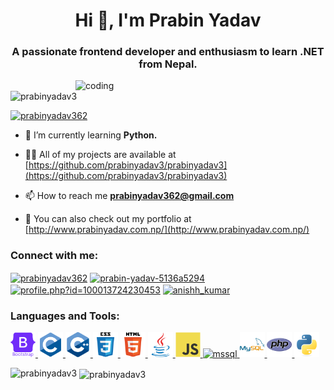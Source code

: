 <h1 align="center">Hi 👋, I'm Prabin Yadav</h1>
<h3 align="center">A passionate frontend developer and enthusiasm to learn .NET from Nepal.</h3>
<img align="right" alt="coding" width="400" src="https://cdn.dribbble.com/users/2131993/screenshots/4948736/thoughtworks-gif_dribbble.gif">

<p align="left"> <img src="https://komarev.com/ghpvc/?username=prabinyadav3&label=Profile%20views&color=0e75b6&style=flat" alt="prabinyadav3" /> </p>

<p align="left"> <a href="https://twitter.com/prabinyadav362" target="blank"><img src="https://img.shields.io/twitter/follow/prabinyadav362?logo=twitter&style=for-the-badge" alt="prabinyadav362" /></a> </p>

- 🌱 I’m currently learning **Python.**

- 👨‍💻 All of my projects are available at [https://github.com/prabinyadav3/prabinyadav3](https://github.com/prabinyadav3/prabinyadav3)

- 📫 How to reach me **prabinyadav362@gmail.com**
  
- 🔭 You can also check out my portfolio at [http://www.prabinyadav.com.np/](http://www.prabinyadav.com.np/)

<h3 align="left">Connect with me:</h3>
<p align="left">
<a href="https://twitter.com/prabinyadav362" target="blank"><img align="center" src="https://raw.githubusercontent.com/rahuldkjain/github-profile-readme-generator/master/src/images/icons/Social/twitter.svg" alt="prabinyadav362" height="30" width="40" /></a>
<a href="https://linkedin.com/in/prabin-yadav-5136a5294" target="blank"><img align="center" src="https://raw.githubusercontent.com/rahuldkjain/github-profile-readme-generator/master/src/images/icons/Social/linked-in-alt.svg" alt="prabin-yadav-5136a5294" height="30" width="40" /></a>
<a href="https://fb.com/profile.php?id=100013724230453" target="blank"><img align="center" src="https://raw.githubusercontent.com/rahuldkjain/github-profile-readme-generator/master/src/images/icons/Social/facebook.svg" alt="profile.php?id=100013724230453" height="30" width="40" /></a>
<a href="https://instagram.com/anishh_kumar" target="blank"><img align="center" src="https://raw.githubusercontent.com/rahuldkjain/github-profile-readme-generator/master/src/images/icons/Social/instagram.svg" alt="anishh_kumar" height="30" width="40" /></a>
</p>

<h3 align="left">Languages and Tools:</h3>
<p align="left"> <a href="https://getbootstrap.com" target="_blank" rel="noreferrer"> <img src="https://raw.githubusercontent.com/devicons/devicon/master/icons/bootstrap/bootstrap-plain-wordmark.svg" alt="bootstrap" width="40" height="40"/> </a> <a href="https://www.cprogramming.com/" target="_blank" rel="noreferrer"> <img src="https://raw.githubusercontent.com/devicons/devicon/master/icons/c/c-original.svg" alt="c" width="40" height="40"/> </a> <a href="https://www.w3schools.com/cpp/" target="_blank" rel="noreferrer"> <img src="https://raw.githubusercontent.com/devicons/devicon/master/icons/cplusplus/cplusplus-original.svg" alt="cplusplus" width="40" height="40"/> </a> <a href="https://www.w3schools.com/css/" target="_blank" rel="noreferrer"> <img src="https://raw.githubusercontent.com/devicons/devicon/master/icons/css3/css3-original-wordmark.svg" alt="css3" width="40" height="40"/> </a> <a href="https://www.w3.org/html/" target="_blank" rel="noreferrer"> <img src="https://raw.githubusercontent.com/devicons/devicon/master/icons/html5/html5-original-wordmark.svg" alt="html5" width="40" height="40"/> </a> <a href="https://www.java.com" target="_blank" rel="noreferrer"> <img src="https://raw.githubusercontent.com/devicons/devicon/master/icons/java/java-original.svg" alt="java" width="40" height="40"/> </a> <a href="https://developer.mozilla.org/en-US/docs/Web/JavaScript" target="_blank" rel="noreferrer"> <img src="https://raw.githubusercontent.com/devicons/devicon/master/icons/javascript/javascript-original.svg" alt="javascript" width="40" height="40"/> </a> <a href="https://www.microsoft.com/en-us/sql-server" target="_blank" rel="noreferrer"> <img src="https://www.svgrepo.com/show/303229/microsoft-sql-server-logo.svg" alt="mssql" width="40" height="40"/> </a> <a href="https://www.mysql.com/" target="_blank" rel="noreferrer"> <img src="https://raw.githubusercontent.com/devicons/devicon/master/icons/mysql/mysql-original-wordmark.svg" alt="mysql" width="40" height="40"/> </a> <a href="https://www.php.net" target="_blank" rel="noreferrer"> <img src="https://raw.githubusercontent.com/devicons/devicon/master/icons/php/php-original.svg" alt="php" width="40" height="40"/> </a> <a href="https://www.python.org" target="_blank" rel="noreferrer"> <img src="https://raw.githubusercontent.com/devicons/devicon/master/icons/python/python-original.svg" alt="python" width="40" height="40"/> </a> </p>

<p><img align="left" src="https://github-readme-stats.vercel.app/api/top-langs?username=prabinyadav3&show_icons=true&locale=en&layout=compact" alt="prabinyadav3" /></p>

<p>&nbsp;<img align="center" src="https://github-readme-stats.vercel.app/api?username=prabinyadav3&show_icons=true&locale=en" alt="prabinyadav3" /></p>
